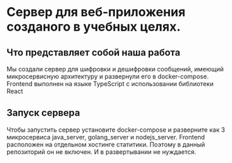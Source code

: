 # Сервер для веб-приложения созданого в учебных целях.

## Что представляет собой наша работа
Мы создали сервер для шифровки и дешифровки сообщений, имеющий микросервисную архитектуру и развернули его в docker-compose. Frontend выполнен на языке TypeScript c использовании библиотеки React


## Запуск сервера

Чтобы запустить сервер установите docker-compose и разверните как 3 микросервиса java_server, golang_server и nodejs_server.
Frontend расположен на отдельном хостинге статитики. Поэтому в данный репозиторий он не включен. И в развертывании не нуждается.
